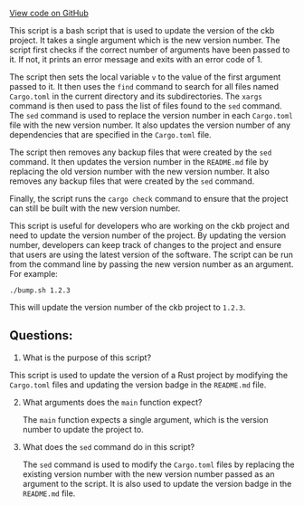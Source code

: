 [View code on GitHub](https://github.com/nervosnetwork/ckb/devtools/release/bump.sh)

This script is a bash script that is used to update the version of the ckb project. It takes a single argument which is the new version number. The script first checks if the correct number of arguments have been passed to it. If not, it prints an error message and exits with an error code of 1.

The script then sets the local variable `v` to the value of the first argument passed to it. It then uses the `find` command to search for all files named `Cargo.toml` in the current directory and its subdirectories. The `xargs` command is then used to pass the list of files found to the `sed` command. The `sed` command is used to replace the version number in each `Cargo.toml` file with the new version number. It also updates the version number of any dependencies that are specified in the `Cargo.toml` file.

The script then removes any backup files that were created by the `sed` command. It then updates the version number in the `README.md` file by replacing the old version number with the new version number. It also removes any backup files that were created by the `sed` command.

Finally, the script runs the `cargo check` command to ensure that the project can still be built with the new version number.

This script is useful for developers who are working on the ckb project and need to update the version number of the project. By updating the version number, developers can keep track of changes to the project and ensure that users are using the latest version of the software. The script can be run from the command line by passing the new version number as an argument. For example:

```
./bump.sh 1.2.3
```

This will update the version number of the ckb project to `1.2.3`.
## Questions: 
 1. What is the purpose of this script?
   
   This script is used to update the version of a Rust project by modifying the `Cargo.toml` files and updating the version badge in the `README.md` file.

2. What arguments does the `main` function expect?
   
   The `main` function expects a single argument, which is the version number to update the project to.

3. What does the `sed` command do in this script?
   
   The `sed` command is used to modify the `Cargo.toml` files by replacing the existing version number with the new version number passed as an argument to the script. It is also used to update the version badge in the `README.md` file.